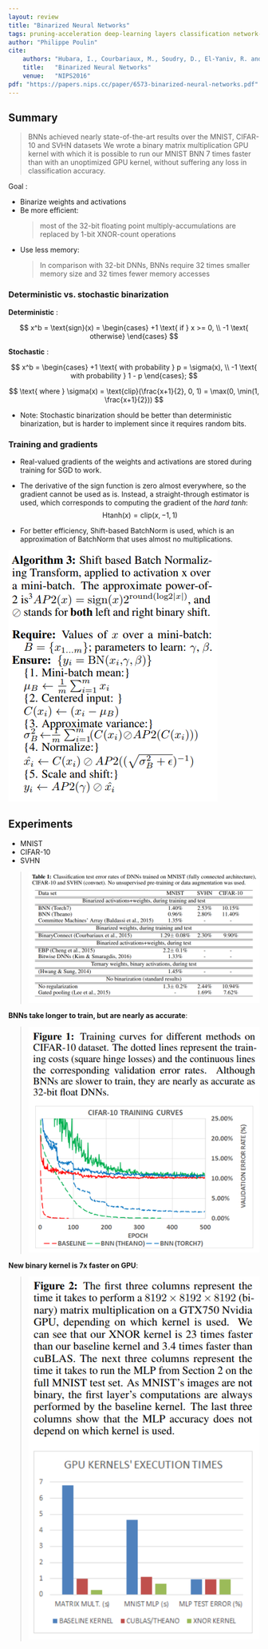 ```yaml
---
layout: review
title: "Binarized Neural Networks"
tags: pruning-acceleration deep-learning layers classification network-compression optimization
author: "Philippe Poulin"
cite:
    authors: "Hubara, I., Courbariaux, M., Soudry, D., El-Yaniv, R. and Bengio, Y."
    title:   "Binarized Neural Networks"
    venue:   "NIPS2016"
pdf: "https://papers.nips.cc/paper/6573-binarized-neural-networks.pdf"
---
```



## Summary

> BNNs achieved nearly state-of-the-art results over the MNIST, CIFAR-10 and SVHN datasets
> We wrote a binary matrix multiplication GPU kernel with which it is possible to run our MNIST BNN 7 times faster than with an unoptimized GPU kernel, without suffering any loss in classification accuracy.

Goal : 

- Binarize weights and activations
- Be more efficient: 
	> most of the 32-bit floating point multiply-accumulations are replaced by 1-bit XNOR-count operations
- Use less memory: 
	> In comparison with 32-bit DNNs, BNNs require 32 times smaller memory size and 32 times fewer memory accesses


### Deterministic vs. stochastic binarization

**Deterministic** : 

$$ x^b = \text{sign}(x) = \begin{cases} +1 \text{ if } x >= 0, \\ -1 \text{ otherwise} \end{cases} $$

**Stochastic** : 

$$ x^b =  \begin{cases} +1 \text{ with probability } p = \sigma(x), \\ -1 \text{ with probability } 1 - p \end{cases}; $$

$$ \text{ where } \sigma(x) = \text{clip}(\frac{x+1}{2}, 0, 1) = \max(0, \min(1, \frac{x+1}{2})) $$

- Note: Stochastic binarization should be better than deterministic binarization, but is harder to implement since it requires random bits.


### Training and gradients

- Real-valued gradients of the weights and activations are stored during training for SGD to work.

- The derivative of the sign function is zero almost everywhere, so the gradient cannot be used as is.
Instead, a straight-through estimator is used, which corresponds to computing the gradient of the _hard tanh_: $$ \text{Htanh}(x) = \text{clip}(x, -1, 1) $$

- For better efficiency, Shift-based BatchNorm is used, which is an approximation of BatchNorm that uses almost no multiplications.

![](/article/images/binarized-neural-networks/algorithm3.png)

## Experiments

- MNIST
- CIFAR-10
- SVHN

> ![](/article/images/binarized-neural-networks/table1.png)


**BNNs take longer to train, but are nearly as accurate**:

> ![](/article/images/binarized-neural-networks/figure1.png)


**New binary kernel is 7x faster on GPU**:

> ![](/article/images/binarized-neural-networks/figure2.png)
